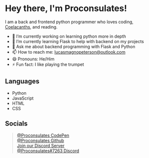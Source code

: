 # Hey there, I'm Proconsulates!

I am a back and frontend python programmer who loves coding, [Coelacanths](https://www.nationalgeographic.com/animals/fish/facts/coelacanths), and reading.

- 🔭 I’m currently working on learning python more in depth
- 🌱 I’m currently learning Flask to help with backend on my projects
- 💬 Ask me about backend programming with Flask and Python
- 📫 How to reach me: [lucasmagnopeterson@outlook.com](mailto:lucasmagnopeterson@outlook.com)
- 😄 Pronouns: He/Him
- ⚡ Fun fact: I like playing the trumpet

## Languages
- Python
- JavaScript
- HTML
- CSS

## Socials
> [@Proconsulates CodePen](https://codepen.io/proconsulates/)<br/>
> [@Proconsulates Github](https://github.com/Lucas-02/)<br/>
> [Join our Discord Server](https://discord.st/Legit-Programming)<br/>
> [@Proconsulates#7263 Discord](https://discord.com/channels/@me)<br/>
